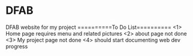 # DFAB
DFAB website for my project
==========To Do List==========
<1> Home page requires menu and related pictures
<2> about page not done
<3> My project page not done
<4> should start documenting web dev progress 
